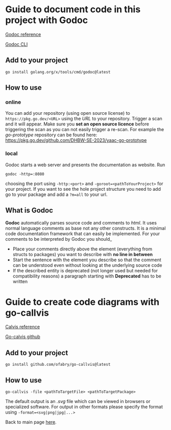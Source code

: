 # Guide to document code in this project with Godoc

[Godoc reference](https://go.dev/blog/godoc) 

[Godoc CLI](https://pkg.go.dev/golang.org/x/tools/cmd/godoc#pkg-overview) 

## Add to your project
```
go install golang.org/x/tools/cmd/godoc@latest
```

## How to use
### online
You can add your repository (using open source license) to ```https://pkg.go.dev/<URL>``` using the *URL* to your repository.
Trigger a scan and it will appear. Make sure you **set an open source licence** before triggering the scan as you can not easily trigger a re-scan.
For example the *go-prototype* repository can be found here: https://pkg.go.dev/github.com/DHBW-SE-2023/yaac-go-prototype

### local
Godoc starts a web server and presents the documentation as website. 
Run
```
godoc -http=:8080
```
choosing the port using ```-http:<port>``` and ```-goroot=<pathToYourProject>``` for your project.
If you want to see the hole project structure you need to add go to your package and add a ```?m=all``` to your url.

## What is Godoc
**Godoc** automatically parses source code and comments to *html*.
It uses normal language comments as base not any other constructs.
It is a minimal code documentation framework that can easily be implemented.
For your comments to be interpreted by Godoc you should_
* Place your comments directly above the element (everything from structs to packages) you want to describe with **no line in between**
* Start the sentence with the element you describe so that the comment can be understood even without looking at the underlying source code
* If the described entity is deprecated (not longer used but needed for compatibility reasons) a paragraph starting with **Deprecated** has to be written

# Guide to create code diagrams with go-callvis

[Calvis reference](https://pkg.go.dev/github.com/truefurby/go-callvis#section-readme)

[Go-calvis github](https://github.com/ondrajz/go-callvis)

## Add to your project
```
go install github.com/ofabry/go-callvis@latest
```

## How to use
```
go-callvis -file <pathToTargetFile> <pathToTargetPackage>
```
The default output is an *.svg* file which can be viewed in browsers or specialized software.
For output in other formats please specify the format using ```-format=<svg|png|jpg|...>```


Back to main page [here](https://github.com/DHBW-SE-2023/Wiki/blob/main/README.md).